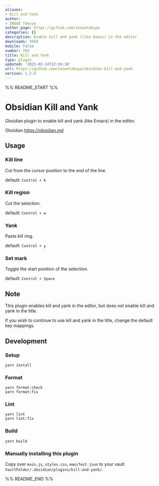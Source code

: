 ```yaml
---
aliases:
- Kill and Yank
author:
- INOUE Takuya
author_page: https://github.com/inouetakuya
categories: []
description: Enable kill and yank (like Emacs) in the editor
downloads: 3659
mobile: false
number: 783
title: Kill and Yank
type: plugin
updated: '2023-03-14T22:26:38'
url: https://github.com/inouetakuya/obsidian-kill-and-yank
version: 1.2.0
---
```


%% README_START %%

# Obsidian Kill and Yank

Obsidian plugin to enable kill and yank (like Emacs) in the editor. 

Obsidian https://obsidian.md

## Usage

### Kill line

Cut from the cursor position to the end of the line.

default: `Control + k`

### Kill region

Cut the selection.

default: `Control + w`

### Yank

Paste kill ring.

default: `Control + y`

### Set mark

Toggle the start position of the selection.

default: `Control + Space`

## Note

This plugin enables kill and yank in the editor, but does not enable kill and yank in the title.

If you wish to continue to use kill and yank in the title, change the default key mappings.

## Development

### Setup

```shell
yarn install
```

### Format

```shell
yarn format:check
yarn format:fix
```

### Lint

```shell
yarn lint
yarn lint:fix
```

### Build

```shell
yarn build
```

### Manually installing this plugin

Copy over `main.js`, `styles.css`, `manifest.json` to your vault `VaultFolder/.obsidian/plugins/kill-and-yank/`.


%% README_END %%
